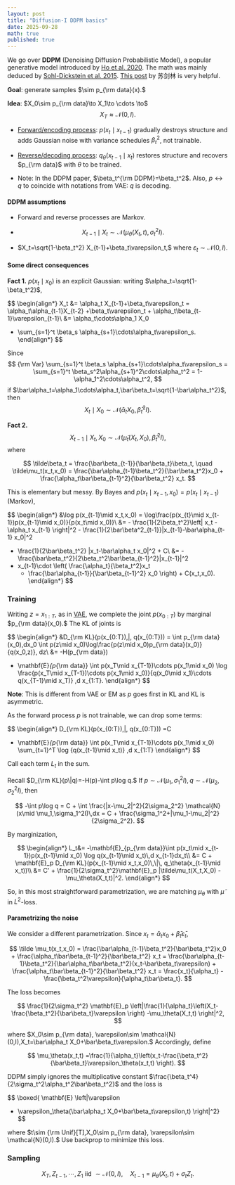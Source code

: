 ```yaml
---
layout: post
title: "Diffusion-I DDPM basics"
date: 2025-09-28
math: true
published: true
---
```


We go over **DDPM** (Denoising Diffusion Probabilistic Model), a popular generative model introduced by [Ho et al. 2020](https://arxiv.org/abs/2006.11239). The math was mainly deduced by [Sohl-Dickstein et al. 2015](https://arxiv.org/abs/1503.03585). [This post](https://spaces.ac.cn/archives/9119) by 苏剑林 is very helpful.


**Goal**: generate samples $\sim p_{\rm data}(x).$

**Idea**: $X_0\sim p_{\rm data}\to X_1\to \cdots \to$ $$X_T\approx \mathcal{N}(0,I).$$ 

- <u>Forward/encoding process</u>: $p(x_t\mid x_{t-1})$ gradually destroys structure and adds Gaussian noise with variance schedules $\beta_t^2$, not trainable.

- <u>Reverse/decoding process</u>: $q_\theta(x_{t-1}\mid x_t)$ restores structure and recovers $p_{\rm data}$ with $\theta$ to be trained.


- Note: In the DDPM paper, $\beta_t^{\rm DDPM}=\beta_t^2$. Also, $p\leftrightarrow q$ to coincide with notations from VAE: $q$ is decoding.

#### DDPM assumptions 

- Forward and reverse processes are Markov.

- $$X_{t-1} \mid X_t \sim \mathcal{N}(\mu_\theta(X_t,t), \sigma_t^2I).$$

- $X_t=\sqrt{1-\beta_t^2} X_{t-1}+\beta_t\varepsilon_t,$ where $\varepsilon_t\sim \mathcal{N}(0,I).$ 

#### Some direct consequences
**Fact 1.** 
$p(x_t\mid x_0)$ is an explicit Gaussian: writing $\alpha_t=\sqrt{1-\beta_t^2}$,

$$
\begin{align*}
X_t &= \alpha_t X_{t-1}+\beta_t\varepsilon_t 
= \alpha_t\alpha_{t-1}X_{t-2} +\beta_t\varepsilon_t  + \alpha_t\beta_{t-1}\varepsilon_{t-1}\\ 
&= \alpha_t\cdots\alpha_1 X_0 
+ \sum_{s=1}^t \beta_s \alpha_{s+1}\cdots\alpha_t\varepsilon_s.
\end{align*}
$$

Since 
$$
{\rm Var} \sum_{s=1}^t \beta_s \alpha_{s+1}\cdots\alpha_t\varepsilon_s
= \sum_{s=1}^t \beta_s^2\alpha_{s+1}^2\cdots\alpha_t^2
= 1-\alpha_1^2\cdots\alpha_t^2,
$$
if $\bar\alpha_t=\alpha_1\cdots\alpha_t,\bar\beta_t=\sqrt{1-\bar\alpha_t^2}$, then 
$$
X_t \mid X_0 \sim \mathcal{N}(\bar\alpha_t X_0, \bar\beta_t^2 I).
$$

**Fact 2.**  $$X_{t-1}\mid X_t,X_0\sim \mathcal{N}(\tilde\mu_t(X_t,X_0),\tilde\beta_t^2 I),$$ 
where

$$
\tilde\beta_t = \frac{\bar\beta_{t-1}}{\bar\beta_t}\beta_t,
\quad 
\tilde\mu_t(x_t,x_0) = \frac{\bar\alpha_{t-1}\beta_t^2}{\bar\beta_t^2}x_0 + \frac{\alpha_t\bar\beta_{t-1}^2}{\bar\beta_t^2} x_t.
$$


This is elementary but messy. By Bayes and $p(x_t\mid x_{t-1},x_0)=p(x_t\mid x_{t-1})$ (Markov),

$$
\begin{align*}
&\log p(x_{t-1}\mid x_t,x_0) 
= \log\frac{p(x_{t}\mid x_{t-1})p(x_{t-1}\mid x_0)}{p(x_t\mid x_0)}\\ 
&= - \frac{1}{2\beta_t^2}\left|
    x_t - \alpha_t x_{t-1}
\right|^2 - \frac{1}{2\bar\beta^2_{t-1}}|x_{t-1}-\bar\alpha_{t-1} x_0|^2
+ \frac{1}{2\bar\beta_t^2} |x_t-\bar\alpha_t x_0|^2 + C\\ 
&= - \frac{\bar\beta_t^2}{2\beta_t^2\bar\beta_{t-1}^2}|x_{t-1}|^2
+ x_{t-1}\cdot \left(
    \frac{\alpha_t}{\beta_t^2}x_t 
    + \frac{\bar\alpha_{t-1}}{\bar\beta_{t-1}^2} x_0
\right) + C(x_t,x_0).
\end{align*}
$$


### Training

Writing $z=x_{1:T},$ as in [VAE](https://ziluma.github.io/2025/09/25/VAE1.html),
we complete the joint $p(x_{0:T})$ by marginal $p_{\rm data}(x_0).$
The KL of joints is

$$
\begin{align*}
&D_{\rm KL}(p(x_{0:T})\,\|\, q(x_{0:T}))
= \int p_{\rm data}(x_0)\,dx_0
\int p(z\mid x_0)\log\frac{p(z\mid x_0)p_{\rm data}(x_0)}{q(x_0,z)}\, dz\\ 
&= -H(p_{\rm data})
+ \mathbf{E}_{p_{\rm data}} \int p(x_T\mid x_{T-1})\cdots p(x_1\mid x_0)
\log \frac{p(x_T\mid x_{T-1})\cdots p(x_1\mid x_0)}{q(x_0\mid x_1)\cdots q(x_{T-1}\mid x_T)}
\,d x_{1:T}.
\end{align*}
$$

**Note**: This is different from VAE or EM as $p$ goes first in KL and KL is asymmetric. 

As the forward process $p$ is not trainable, we can drop some terms:

$$
\begin{align*}
D_{\rm KL}(p(x_{0:T})\,\|\, q(x_{0:T}))
=C
- \mathbf{E}_{p_{\rm data}} \int p(x_T\mid x_{T-1})\cdots p(x_1\mid x_0)
    \sum_{t=1}^T \log {q(x_{t-1}\mid x_t)}
\,d x_{1:T}
\end{align*}
$$

Call each term $L_t$ in the sum. 

Recall $D_{\rm KL}(p\|q)=-H(p)-\int p\log q.$
If $p\sim \mathcal{N}(\mu_1,\sigma_1^2I),q\sim \mathcal{N}(\mu_2,\sigma_2^2I)$, then

$$
-\int p\log q = C + \int \frac{|x-\mu_2|^2}{2\sigma_2^2} \mathcal{N}(x\mid \mu_1,\sigma_1^2I)\,dx = C + \frac{\sigma_1^2+|\mu_1-\mu_2|^2}{2\sigma_2^2}.
$$

By marginization,

$$
\begin{align*}
L_t&= -\mathbf{E}_{p_{\rm data}}\int p(x_t\mid x_{t-1})p(x_{t-1}\mid x_0) \log q(x_{t-1}\mid x_t)\,d x_{t-1}dx_t\\ 
&= C +  \mathbf{E}_p D_{\rm KL}(p(x_{t-1}\mid x_t,x_0)\,\|\, q_\theta(x_{t-1}\mid x_t))\\ 
&= C' + \frac{1}{2\sigma_t^2}\mathbf{E}_p |\tilde\mu_t(X_t,X_0) - \mu_\theta(X_t,t)|^2.
\end{align*}
$$

So, in this most straightforward parametrization, we are matching $\mu_\theta$ with $\tilde\mu$ in $L^2$-loss.


#### Parametrizing the noise

We consider a different parametrization.
Since $x_t=\bar\alpha_t x_0 + \bar\beta_t\bar\varepsilon_t,$

$$
\tilde \mu_t(x_t,x_0) = \frac{\bar\alpha_{t-1}\beta_t^2}{\bar\beta_t^2}x_0 + \frac{\alpha_t\bar\beta_{t-1}^2}{\bar\beta_t^2} x_t
= \frac{\bar\alpha_{t-1}\beta_t^2}{\bar\alpha_t\bar\beta_t^2}(x_t-\bar\beta_t\varepsilon) + \frac{\alpha_t\bar\beta_{t-1}^2}{\bar\beta_t^2} x_t
= \frac{x_t}{\alpha_t} - \frac{\beta_t^2\varepsilon}{\alpha_t\bar\beta_t}.
$$

The loss becomes

$$
\frac{1}{2\sigma_t^2} \mathbf{E}_p
\left|\frac{1}{\alpha_t}\left(X_t-\frac{\beta_t^2}{\bar\beta_t}\varepsilon \right) 
-\mu_\theta(X_t,t)
\right|^2,
$$

where $X_0\sim p_{\rm data}, \varepsilon\sim \mathcal{N}(0,I),X_t=\bar\alpha_t X_0+\bar\beta_t\varepsilon.$ 
Accordingly, define 

$$
\mu_\theta(x_t,t)
=\frac{1}{\alpha_t}\left(x_t-\frac{\beta_t^2}{\bar\beta_t}\varepsilon_\theta(x_t,t) \right).
$$

DDPM simply ignores the multiplicative constant $\frac{\beta_t^4}{2\sigma_t^2\alpha_t^2\bar\beta_t^2}$ and
the loss is

$$
\boxed{
\mathbf{E}
\left|\varepsilon 
- \varepsilon_\theta(\bar\alpha_t X_0+\bar\beta_t\varepsilon,t)
\right|^2}
$$

where $t\sim {\rm Unif}[T],X_0\sim p_{\rm data}, \varepsilon\sim \mathcal{N}(0,I).$ Use backprop to minimize this loss.


### Sampling

$$
X_T,Z_{t-1},\cdots,Z_{1}\text{ iid } \sim \mathcal{N}(0,I),\quad X_{t-1}=\mu_\theta(X_t,t)+\sigma_t Z_t.
$$

